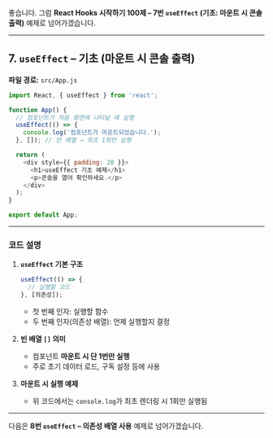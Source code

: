 좋습니다.
그럼 **React Hooks 시작하기 100제 – 7번 `useEffect` (기초: 마운트 시 콘솔 출력)** 예제로 넘어가겠습니다.

---

## 7. `useEffect` – 기초 (마운트 시 콘솔 출력)

**파일 경로:** `src/App.js`

```javascript
import React, { useEffect } from 'react';

function App() {
  // 컴포넌트가 처음 화면에 나타날 때 실행
  useEffect(() => {
    console.log('컴포넌트가 마운트되었습니다.');
  }, []); // 빈 배열 → 최초 1회만 실행

  return (
    <div style={{ padding: 20 }}>
      <h1>useEffect 기초 예제</h1>
      <p>콘솔을 열어 확인하세요.</p>
    </div>
  );
}

export default App;
```

---

### 코드 설명

1. **`useEffect` 기본 구조**

   ```javascript
   useEffect(() => {
     // 실행할 코드
   }, [의존성]);
   ```

   * 첫 번째 인자: 실행할 함수
   * 두 번째 인자(의존성 배열): 언제 실행할지 결정

2. **빈 배열 `[]` 의미**

   * 컴포넌트 **마운트 시 단 1번만 실행**
   * 주로 초기 데이터 로드, 구독 설정 등에 사용

3. **마운트 시 실행 예제**

   * 위 코드에서는 `console.log`가 최초 렌더링 시 1회만 실행됨

---

다음은 **8번 `useEffect` – 의존성 배열 사용** 예제로 넘어가겠습니다.
